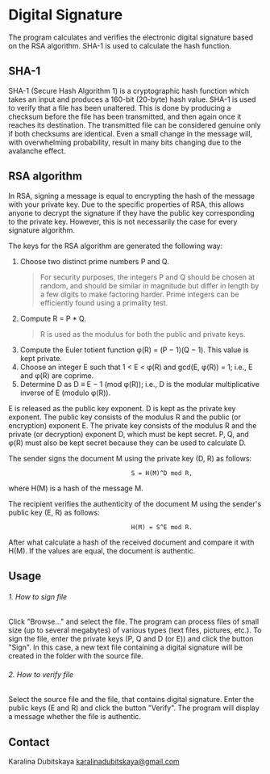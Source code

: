 # Digital Signature

The program calculates and verifies the electronic digital signature based on the RSA algorithm.
SHA-1 is used to calculate the hash function.

## SHA-1

SHA-1 (Secure Hash Algorithm 1) is a cryptographic hash function which takes an input and produces
a 160-bit (20-byte) hash value. SHA-1 is used to verify that a file has been unaltered. This is done by
producing a checksum before the file has been transmitted, and then again once it reaches its destination.
The transmitted file can be considered genuine only if both checksums are identical. Even a small change
in the message will, with overwhelming probability, result in many bits changing due to the avalanche effect. 

## RSA algorithm

In RSA, signing a message is equal to encrypting the hash of the message with your private key.
Due to the specific properties of RSA, this allows anyone to decrypt the signature if they have the
public key corresponding to the private key. However, this is not necessarily the case for every 
signature algorithm.

The keys for the RSA algorithm are generated the following way:

1. Choose two distinct prime numbers P and Q.
   > For security purposes, the integers P and Q should be chosen at random, and should be similar in magnitude but
   > differ in length by a few digits to make factoring harder. Prime integers can be efficiently found using a 
   > primality test.
2. Compute R = P * Q.
   > R is used as the modulus for both the public and private keys.
3. Compute the Euler totient function φ(R) = (P − 1)(Q − 1). This value is kept private.
4. Choose an integer E such that 1 < E < φ(R) and gcd(E, φ(R)) = 1; i.e., E and φ(R) are coprime.
5. Determine D as D ≡ E − 1 (mod φ(R)); i.e., D is the modular multiplicative inverse of E (modulo φ(R)).

E is released as the public key exponent.
D is kept as the private key exponent.
The public key consists of the modulus R and the public (or encryption) exponent E.
The private key consists of the modulus R and the private (or decryption) exponent D, which must be kept secret.
P, Q, and φ(R) must also be kept secret because they can be used to calculate D.

The sender signs the document M using the private key (D, R) as follows:
```
                                  S = H(M)^D mod R,
```
where H(M) is a hash of the message M.

The recipient verifies the authenticity of the document M using the sender's public key (E, R) as follows: 
```
                                  H(M) = S^E mod R.
```
After what calculate a hash of the received document and compare it with H(M).
If the values are equal, the document is authentic.

## Usage

###### 1. How to sign file

Click "Browse..." and select the file. The program can process files of small size (up to several megabytes)
of various types (text files, pictures, etc.). To sign the file, enter the private keys (P, Q and D (or E)) 
and click the button "Sign". In this case, a new text file containing a digital signature will be created
in the folder with the source file.

###### 2. How to verify file

Select the source file and the file, that contains digital signature. Enter the public keys (E and R) and click 
the button "Verify". The program will display a message whether the file is authentic.

## Contact
Karalina Dubitskaya
karalinadubitskaya@gmail.com
